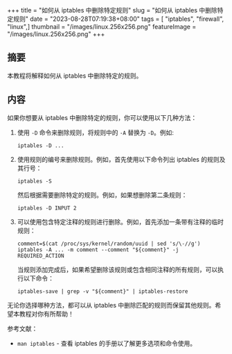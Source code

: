 +++
title = "如何从 iptables 中删除特定规则"
slug = "如何从 iptables 中删除特定规则"
date = "2023-08-28T07:19:38+08:00"
tags = [ "iptables", "firewall", "linux",]
thumbnail = "/images/linux.256x256.png"
featureImage = "/images/linux.256x256.png"
+++


## 摘要
本教程将解释如何从 iptables 中删除特定的规则。

## 内容
如果你想要从 iptables 中删除特定的规则，你可以使用以下几种方法：

1. 使用 `-D` 命令来删除规则，将规则中的 `-A` 替换为 `-D`。例如:
   ```shell
   iptables -D ...
   ```

2. 使用规则的编号来删除规则。例如，首先使用以下命令列出 iptables 的规则及其行号：
   ```shell
   iptables -S
   ```
   然后根据需要删除特定的规则。例如，如果想删除第二条规则：
   ```shell
   iptables -D INPUT 2
   ```

3. 可以使用包含特定注释的规则进行删除。例如，首先添加一条带有注释的临时规则：
   ```shell
   comment=$(cat /proc/sys/kernel/random/uuid | sed 's/\-//g')
   iptables -A ... -m comment --comment "${comment}" -j REQUIRED_ACTION
   ```
   当规则添加完成后，如果希望删除该规则或包含相同注释的所有规则，可以执行以下命令：
   ```shell
   iptables-save | grep -v "${comment}" | iptables-restore
   ```

无论你选择哪种方法，都可以从 iptables 中删除匹配的规则而保留其他规则。希望本教程对你有所帮助！

参考文献：
- `man iptables` - 查看 iptables 的手册以了解更多选项和命令使用。



